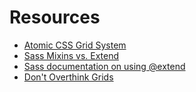 Resources
==========

- [Atomic CSS Grid System](http://acss.io/tutorials/grid-system.html)
- [Sass Mixins vs. Extend](https://tech.bellycard.com/blog/sass-mixins-vs-extends-the-data/)
- [Sass documentation on using @extend](http://sass-lang.com/guide#topic-7)
- [Don't Overthink Grids](https://css-tricks.com/dont-overthink-it-grids/)